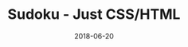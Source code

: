 ---
title: 'Sudoku - Just CSS/HTML'
description: 'Complete a sudoku puzzle without Javascript or server-side interaction.'
gametype: 'hard'
gameid: 55
date: 2018-06-20
tags: []
draft: false
type: 'games'
num19: [{'idx':1,'arr1':[1,2,3,4,5,6,7,8,9],'arr2':[1,2,3,4,5,6,7,8,9]},{'idx':2,'arr1':[1,2,3,4,5,6,7,8,9],'arr2':[1,2,3,4,5,6,7,8,9]},{'idx':3,'arr1':[1,2,3,4,5,6,7,8,9],'arr2':[1,2,3,4,5,6,7,8,9]},{'idx':4,'arr1':[1,2,3,4,5,6,7,8,9],'arr2':[1,2,3,4,5,6,7,8,9]},{'idx':5,'arr1':[1,2,3,4,5,6,7,8,9],'arr2':[1,2,3,4,5,6,7,8,9]},{'idx':6,'arr1':[1,2,3,4,5,6,7,8,9],'arr2':[1,2,3,4,5,6,7,8,9]},{'idx':7,'arr1':[1,2,3,4,5,6,7,8,9],'arr2':[1,2,3,4,5,6,7,8,9]},{'idx':8,'arr1':[1,2,3,4,5,6,7,8,9],'arr2':[1,2,3,4,5,6,7,8,9]},{'idx':9,'arr1':[1,2,3,4,5,6,7,8,9],'arr2':[1,2,3,4,5,6,7,8,9]}]
puzzle: [[1, 0, 0, 0, 0, 0, 0, 9, 8], [9, 0, 0, 0, 0, 6, 0, 1, 0], [0, 0, 8, 3, 0, 0, 2, 0, 0], [0, 0, 0, 0, 9, 0, 0, 0, 1], [7, 3, 0, 8, 0, 0, 0, 0, 5], [0, 0, 0, 0, 7, 0, 0, 0, 9], [0, 0, 5, 7, 0, 0, 9, 0, 0], [4, 0, 0, 0, 0, 8, 0, 5, 0], [6, 0, 0, 0, 0, 0, 0, 7, 4]]
layout: 'sudokucssstatic'
---